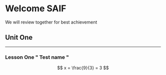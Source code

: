 # Welcome SAIF

We will review together for best achievement

## Unit One 
___
### Lesson One " Test name "

$$
x = \frac{9}{3} = 3 
$$

